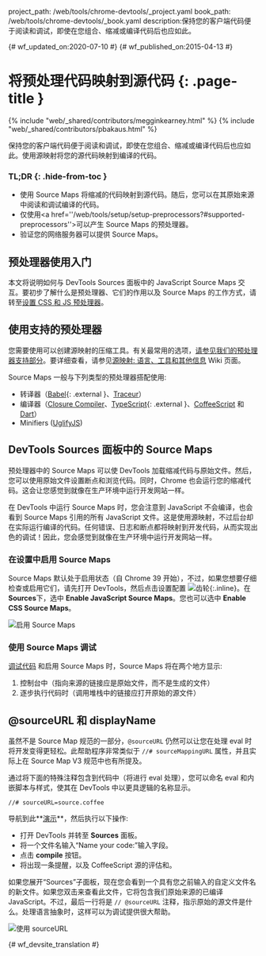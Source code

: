 project_path: /web/tools/chrome-devtools/_project.yaml
book_path: /web/tools/chrome-devtools/_book.yaml
description:保持您的客户端代码便于阅读和调试，即使在您组合、缩减或编译代码后也应如此。

{# wf_updated_on:2020-07-10 #}
{# wf_published_on:2015-04-13 #}

# 将预处理代码映射到源代码 {: .page-title }

{% include "web/_shared/contributors/megginkearney.html" %}
{% include "web/_shared/contributors/pbakaus.html" %}

保持您的客户端代码便于阅读和调试，即使在您组合、缩减或编译代码后也应如此。使用源映射将您的源代码映射到编译的代码。


### TL;DR {: .hide-from-toc }
- 使用 Source Maps 将缩减的代码映射到源代码。随后，您可以在其原始来源中阅读和调试编译的代码。
- 仅使用<a href=''/web/tools/setup/setup-preprocessors?#supported-preprocessors''>可以产生 Source Maps 的预处理器</a>。
- 验证您的网络服务器可以提供 Source Maps。


## 预处理器使用入门

本文将说明如何与 DevTools Sources 面板中的 JavaScript Source Maps 交互。要初步了解什么是预处理器、它们的作用以及 Source Maps 的工作方式，请转至[设置 CSS 和 JS 预处理器](/web/tools/setup/setup-preprocessors?#debugging-and-editing-preprocessed-content)。

## 使用支持的预处理器

您需要使用可以创建源映射的压缩工具。有关最常用的选项，[请参见我们的预处理器支持部分](/web/tools/setup/setup-preprocessors?#supported-preprocessors)。要详细查看，请参见[源映射: 语言、工具和其他信息](https://github.com/ryanseddon/source-map/wiki/Source-maps:-languages,-tools-and-other-info) Wiki 页面。

Source Maps 一般与下列类型的预处理器搭配使用:

* 转译器（[Babel](https://babeljs.io/){: .external }、[Traceur](https://github.com/google/traceur-compiler/wiki/Getting-Started)）
* 编译器（[Closure Compiler](https://github.com/google/closure-compiler)、[TypeScript](http://www.typescriptlang.org/){: .external }、[CoffeeScript](http://coffeescript.org) 和 [Dart](https://www.dartlang.org)）
* Minifiers ([UglifyJS](https://github.com/mishoo/UglifyJS))

## DevTools Sources 面板中的 Source Maps

预处理器中的 Source Maps 可以使 DevTools 加载缩减代码与原始文件。然后，您可以使用原始文件设置断点和浏览代码。同时，Chrome 也会运行您的缩减代码。这会让您感觉到就像在生产环境中运行开发网站一样。

在 DevTools 中运行 Source Maps 时，您会注意到 JavaScript 不会编译，也会看到 Source Maps 引用的所有 JavaScript 文件。这是使用源映射，不过后台却在实际运行编译的代码。任何错误、日志和断点都将映射到开发代码，从而实现出色的调试！因此，您会感觉到就像在生产环境中运行开发网站一样。

### 在设置中启用 Source Maps

Source Maps 默认处于启用状态（自 Chrome 39 开始），不过，如果您想要仔细检查或启用它们，请先打开 DevTools，然后点击设置配置 ![齿轮](imgs/gear.png){:.inline}。在 **Sources**下，选中 **Enable JavaScript Source Maps**。您也可以选中 **Enable CSS Source Maps**。

![启用 Source Maps](imgs/source-maps.jpg)

### 使用 Source Maps 调试

[调试代码](/web/tools/chrome-devtools/debug/breakpoints/step-code) 和启用 Source Maps 时，Source Maps 将在两个地方显示:

1. 控制台中（指向来源的链接应是原始文件，而不是生成的文件）
2. 逐步执行代码时（调用堆栈中的链接应打开原始的源文件）

## @sourceURL 和 displayName

虽然不是 Source Map 规范的一部分，`@sourceURL` 仍然可以让您在处理 eval 时将开发变得更轻松。此帮助程序非常类似于 `//# sourceMappingURL` 属性，并且实际上在 Source Map V3 规范中也有所提及。

通过将下面的特殊注释包含到代码中（将进行 eval 处理），您可以命名 eval 和内嵌脚本与样式，使其在 DevTools 中以更具逻辑的名称显示。

`//# sourceURL=source.coffee`

导航到此**[演示](http://www.thecssninja.com/demo/source_mapping/compile.html)**，然后执行以下操作:


* 打开 DevTools 并转至 **Sources** 面板。
* 将一个文件名输入“Name your code:”输入字段。
* 点击 **compile** 按钮。
* 将出现一条提醒，以及 CoffeeScript 源的评估和。

如果您展开“Sources”子面板，现在您会看到一个具有您之前输入的自定义文件名的新文件。如果您双击来查看此文件，它将包含我们原始来源的已编译 JavaScript。不过，最后一行将是 `// @sourceURL` 注释，指示原始的源文件是什么。处理语言抽象时，这样可以为调试提供很大帮助。

![使用 sourceURL](imgs/coffeescript.jpg)




{# wf_devsite_translation #}
